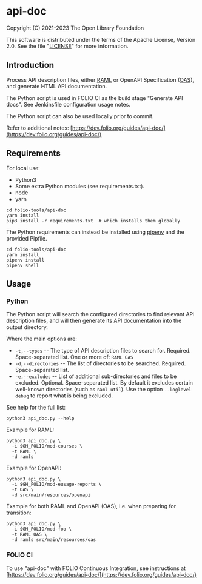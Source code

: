 # api-doc

Copyright (C) 2021-2023 The Open Library Foundation

This software is distributed under the terms of the Apache License,
Version 2.0. See the file "[LICENSE](LICENSE)" for more information.

## Introduction

Process API description files, either [RAML](https://en.wikipedia.org/wiki/RAML_(software)) or OpenAPI Specification ([OAS](https://en.wikipedia.org/wiki/OpenAPI_Specification)), and generate HTML API documentation.

The Python script is used in FOLIO CI as the build stage "Generate API docs". See Jenkinsfile configuration usage notes.

The Python script can also be used locally prior to commit.

Refer to additional notes: [https://dev.folio.org/guides/api-doc/](https://dev.folio.org/guides/api-doc/)

## Requirements

For local use:

* Python3
* Some extra Python modules (see requirements.txt).
* node
* yarn

```shell
cd folio-tools/api-doc
yarn install
pip3 install -r requirements.txt  # which installs them globally
```

The Python requirements can instead be installed using [pipenv](https://pipenv.pypa.io/en/latest/basics/) and the provided Pipfile.

```shell
cd folio-tools/api-doc
yarn install
pipenv install
pipenv shell
```

## Usage

### Python

The Python script will search the configured directories to find relevant API description files, and will then generate its API documentation into the output directory.

Where the main options are:

* `-t,--types` -- The type of API description files to search for.
  Required. Space-separated list.
  One or more of: `RAML OAS`
* `-d,--directories` -- The list of directories to be searched.
  Required. Space-separated list.
* `-e,--excludes` -- List of additional sub-directories and files to be excluded.
  Optional. Space-separated list.
  By default it excludes certain well-known directories (such as `raml-util`).
  Use the option `--loglevel debug` to report what is being excluded.

See help for the full list:

```shell
python3 api_doc.py --help
```

Example for RAML:

```shell
python3 api_doc.py \
  -i $GH_FOLIO/mod-courses \
  -t RAML \
  -d ramls
```

Example for OpenAPI:

```shell
python3 api_doc.py \
  -i $GH_FOLIO/mod-eusage-reports \
  -t OAS \
  -d src/main/resources/openapi
```

Example for both RAML and OpenAPI (OAS), i.e. when preparing for transition:

```shell
python3 api_doc.py \
  -i $GH_FOLIO/mod-foo \
  -t RAML OAS \
  -d ramls src/main/resources/oas
```

### FOLIO CI

To use "api-doc" with FOLIO Continuous Integration,
see instructions at [https://dev.folio.org/guides/api-doc/](https://dev.folio.org/guides/api-doc/)


